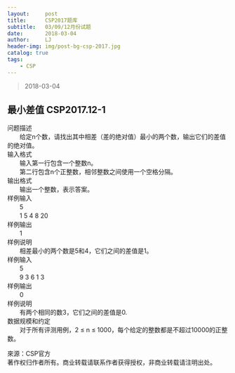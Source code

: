 ```yaml
---
layout:     post
title:      CSP2017题库
subtitle:   03/09/12月份试题
date:       2018-03-04
author:     LJ
header-img: img/post-bg-csp-2017.jpg
catalog: true
tags:
    - CSP
---
```


>2018-03-04

## **最小差值  CSP2017.12-1**

问题描述  
　　给定n个数，请找出其中相差（差的绝对值）最小的两个数，输出它们的差值的绝对值。  
输入格式  
　　输入第一行包含一个整数n。  
　　第二行包含n个正整数，相邻整数之间使用一个空格分隔。  
输出格式  
　　输出一个整数，表示答案。  
样例输入  
　　5  
　　1 5 4 8 20  
样例输出  
　　1  
样例说明  
　　相差最小的两个数是5和4，它们之间的差值是1。  
样例输入  
　　5  
　　9 3 6 1 3  
样例输出  
　　0  
样例说明  
　　有两个相同的数3，它们之间的差值是0.  
数据规模和约定  
　　对于所有评测用例，2 ≤ n ≤ 1000，每个给定的整数都是不超过10000的正整数。  


來源：CSP官方  
著作权归作者所有。商业转载请联系作者获得授权，非商业转载请注明出处。
